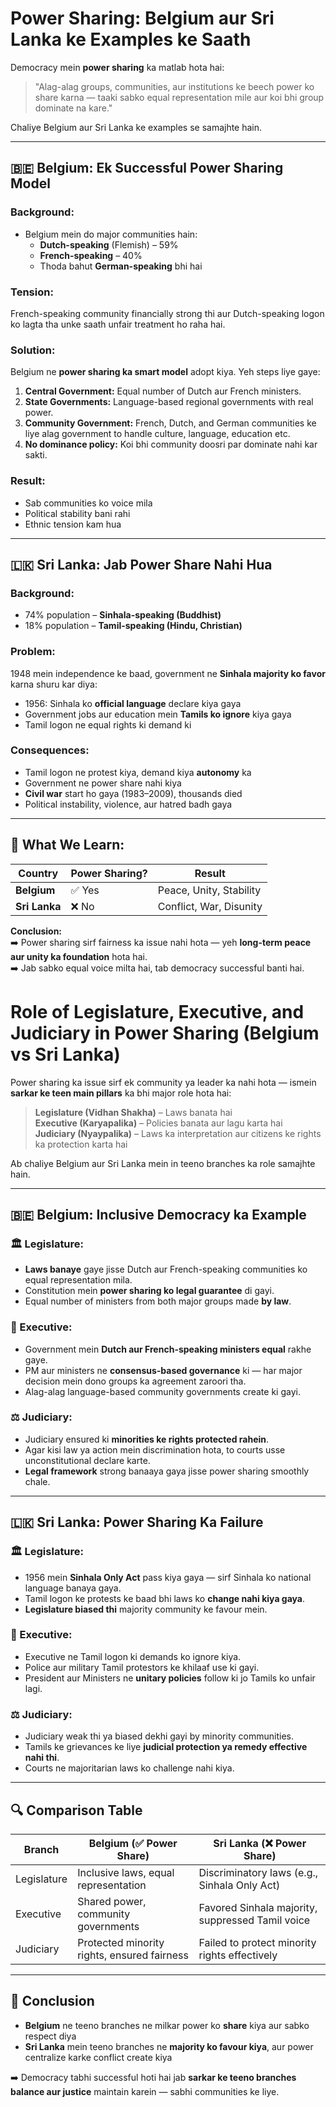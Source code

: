 # Power Sharing: Belgium aur Sri Lanka ke Examples ke Saath

Democracy mein **power sharing** ka matlab hota hai:
> "Alag-alag groups, communities, aur institutions ke beech power ko share karna — taaki sabko equal representation mile aur koi bhi group dominate na kare."

Chaliye Belgium aur Sri Lanka ke examples se samajhte hain.

---

## 🇧🇪 Belgium: Ek Successful Power Sharing Model

### Background:
- Belgium mein do major communities hain:
  - **Dutch-speaking** (Flemish) – 59%
  - **French-speaking** – 40%
  - Thoda bahut **German-speaking** bhi hai

### Tension:
French-speaking community financially strong thi aur Dutch-speaking logon ko lagta tha unke saath unfair treatment ho raha hai.

### Solution:
Belgium ne **power sharing ka smart model** adopt kiya. Yeh steps liye gaye:

1. **Central Government:** Equal number of Dutch aur French ministers.
2. **State Governments:** Language-based regional governments with real power.
3. **Community Government:** French, Dutch, and German communities ke liye alag government to handle culture, language, education etc.
4. **No dominance policy:** Koi bhi community doosri par dominate nahi kar sakti.

### Result:
- Sab communities ko voice mila
- Political stability bani rahi
- Ethnic tension kam hua

---

## 🇱🇰 Sri Lanka: Jab Power Share Nahi Hua

### Background:
- 74% population – **Sinhala-speaking (Buddhist)**
- 18% population – **Tamil-speaking (Hindu, Christian)**

### Problem:
1948 mein independence ke baad, government ne **Sinhala majority ko favor** karna shuru kar diya:

- 1956: Sinhala ko **official language** declare kiya gaya
- Government jobs aur education mein **Tamils ko ignore** kiya gaya
- Tamil logon ne equal rights ki demand ki

### Consequences:
- Tamil logon ne protest kiya, demand kiya **autonomy** ka
- Government ne power share nahi kiya
- **Civil war** start ho gaya (1983–2009), thousands died
- Political instability, violence, aur hatred badh gaya

---

## 🧠 What We Learn:

| Country     | Power Sharing? | Result                     |
|-------------|----------------|----------------------------|
| **Belgium** | ✅ Yes         | Peace, Unity, Stability    |
| **Sri Lanka** | ❌ No        | Conflict, War, Disunity    |

**Conclusion:**  
➡️ Power sharing sirf fairness ka issue nahi hota — yeh **long-term peace aur unity ka foundation** hota hai.  
➡️ Jab sabko equal voice milta hai, tab democracy successful banti hai.

# Role of Legislature, Executive, and Judiciary in Power Sharing (Belgium vs Sri Lanka)

Power sharing ka issue sirf ek community ya leader ka nahi hota — ismein **sarkar ke teen main pillars** ka bhi major role hota hai:

> **Legislature (Vidhan Shakha)** – Laws banata hai  
> **Executive (Karyapalika)** – Policies banata aur lagu karta hai  
> **Judiciary (Nyaypalika)** – Laws ka interpretation aur citizens ke rights ka protection karta hai

Ab chaliye Belgium aur Sri Lanka mein in teeno branches ka role samajhte hain.

---

## 🇧🇪 Belgium: Inclusive Democracy ka Example

### 🏛️ Legislature:
- **Laws banaye** gaye jisse Dutch aur French-speaking communities ko equal representation mila.
- Constitution mein **power sharing ko legal guarantee** di gayi.
- Equal number of ministers from both major groups made **by law**.

### 🏢 Executive:
- Government mein **Dutch aur French-speaking ministers equal** rakhe gaye.
- PM aur ministers ne **consensus-based governance** ki — har major decision mein dono groups ka agreement zaroori tha.
- Alag-alag language-based community governments create ki gayi.

### ⚖️ Judiciary:
- Judiciary ensured ki **minorities ke rights protected rahein**.
- Agar kisi law ya action mein discrimination hota, to courts usse unconstitutional declare karte.
- **Legal framework** strong banaaya gaya jisse power sharing smoothly chale.

---

## 🇱🇰 Sri Lanka: Power Sharing Ka Failure

### 🏛️ Legislature:
- 1956 mein **Sinhala Only Act** pass kiya gaya — sirf Sinhala ko national language banaya gaya.
- Tamil logon ke protests ke baad bhi laws ko **change nahi kiya gaya**.
- **Legislature biased thi** majority community ke favour mein.

### 🏢 Executive:
- Executive ne Tamil logon ki demands ko ignore kiya.
- Police aur military Tamil protestors ke khilaaf use ki gayi.
- President aur Ministers ne **unitary policies** follow ki jo Tamils ko unfair lagi.

### ⚖️ Judiciary:
- Judiciary weak thi ya biased dekhi gayi by minority communities.
- Tamils ke grievances ke liye **judicial protection ya remedy effective nahi thi**.
- Courts ne majoritarian laws ko challenge nahi kiya.

---

## 🔍 Comparison Table

| Branch      | Belgium (✅ Power Share)                      | Sri Lanka (❌ Power Share)                         |
|-------------|-----------------------------------------------|---------------------------------------------------|
| Legislature | Inclusive laws, equal representation          | Discriminatory laws (e.g., Sinhala Only Act)      |
| Executive   | Shared power, community governments           | Favored Sinhala majority, suppressed Tamil voice  |
| Judiciary   | Protected minority rights, ensured fairness   | Failed to protect minority rights effectively     |

---

## 🧠 Conclusion

- **Belgium** ne teeno branches ne milkar power ko **share** kiya aur sabko respect diya  
- **Sri Lanka** mein teeno branches ne **majority ko favour kiya**, aur power centralize karke conflict create kiya

➡️ Democracy tabhi successful hoti hai jab **sarkar ke teeno branches balance aur justice** maintain karein — sabhi communities ke liye.



